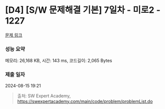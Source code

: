 # [D4] [S/W 문제해결 기본] 7일차 - 미로2 - 1227 

[문제 링크](https://swexpertacademy.com/main/code/problem/problemDetail.do?contestProbId=AV14wL9KAGkCFAYD) 

### 성능 요약

메모리: 26,168 KB, 시간: 143 ms, 코드길이: 2,065 Bytes

### 제출 일자

2024-08-15 19:21



> 출처: SW Expert Academy, https://swexpertacademy.com/main/code/problem/problemList.do